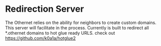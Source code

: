 # Redirection Server

The Othernet relies on the ability for neighbors to create custom domains.  This server will facilitate in the process.  Currently is built to redirect all *.othernet domains to hot glue ready URLS.  check out https://github.com/k0a1a/hotglue2


